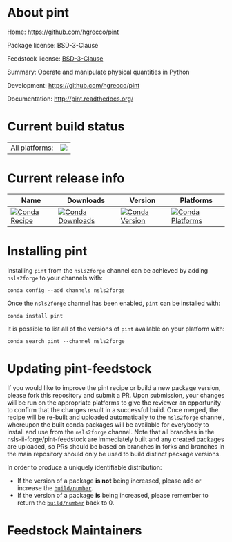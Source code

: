 About pint
==========

Home: https://github.com/hgrecco/pint

Package license: BSD-3-Clause

Feedstock license: [BSD-3-Clause](https://github.com/nsls-ii-forge/pint-feedstock/blob/master/LICENSE.txt)

Summary: Operate and manipulate physical quantities in Python

Development: https://github.com/hgrecco/pint

Documentation: http://pint.readthedocs.org/

Current build status
====================


<table><tr><td>All platforms:</td>
    <td>
      <a href="https://dev.azure.com/nsls2forge/nsls2forge/_build/latest?definitionId=268&branchName=master">
        <img src="https://dev.azure.com/nsls2forge/nsls2forge/_apis/build/status/pint-feedstock?branchName=master">
      </a>
    </td>
  </tr>
</table>

Current release info
====================

| Name | Downloads | Version | Platforms |
| --- | --- | --- | --- |
| [![Conda Recipe](https://img.shields.io/badge/recipe-pint-green.svg)](https://anaconda.org/nsls2forge/pint) | [![Conda Downloads](https://img.shields.io/conda/dn/nsls2forge/pint.svg)](https://anaconda.org/nsls2forge/pint) | [![Conda Version](https://img.shields.io/conda/vn/nsls2forge/pint.svg)](https://anaconda.org/nsls2forge/pint) | [![Conda Platforms](https://img.shields.io/conda/pn/nsls2forge/pint.svg)](https://anaconda.org/nsls2forge/pint) |

Installing pint
===============

Installing `pint` from the `nsls2forge` channel can be achieved by adding `nsls2forge` to your channels with:

```
conda config --add channels nsls2forge
```

Once the `nsls2forge` channel has been enabled, `pint` can be installed with:

```
conda install pint
```

It is possible to list all of the versions of `pint` available on your platform with:

```
conda search pint --channel nsls2forge
```




Updating pint-feedstock
=======================

If you would like to improve the pint recipe or build a new
package version, please fork this repository and submit a PR. Upon submission,
your changes will be run on the appropriate platforms to give the reviewer an
opportunity to confirm that the changes result in a successful build. Once
merged, the recipe will be re-built and uploaded automatically to the
`nsls2forge` channel, whereupon the built conda packages will be available for
everybody to install and use from the `nsls2forge` channel.
Note that all branches in the nsls-ii-forge/pint-feedstock are
immediately built and any created packages are uploaded, so PRs should be based
on branches in forks and branches in the main repository should only be used to
build distinct package versions.

In order to produce a uniquely identifiable distribution:
 * If the version of a package **is not** being increased, please add or increase
   the [``build/number``](https://conda.io/docs/user-guide/tasks/build-packages/define-metadata.html#build-number-and-string).
 * If the version of a package **is** being increased, please remember to return
   the [``build/number``](https://conda.io/docs/user-guide/tasks/build-packages/define-metadata.html#build-number-and-string)
   back to 0.

Feedstock Maintainers
=====================


